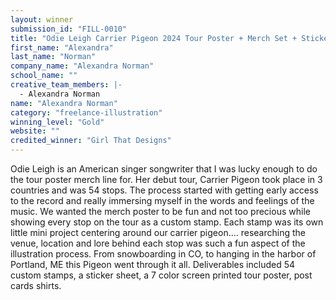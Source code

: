 ```yaml
---
layout: winner
submission_id: "FILL-0010"
title: "Odie Leigh Carrier Pigeon 2024 Tour Poster + Merch Set + Sticker/ Stamp Set"
first_name: "Alexandra"
last_name: "Norman"
company_name: "Alexandra Norman"
school_name: ""
creative_team_members: |-
  - Alexandra Norman
name: "Alexandra Norman"
category: "freelance-illustration"
winning_level: "Gold"
website: ""
credited_winner: "Girl That Designs"
---
```


Odie Leigh is an American singer songwriter that I was lucky enough to do the tour poster merch line for. Her debut tour, Carrier Pigeon took place in 3 countries and was 54 stops. The process started with getting early access to the record and really immersing myself in the words and feelings of the music. We wanted the merch poster to be fun and not too precious while showing every stop on the tour as a custom stamp. Each stamp was its own little mini project centering around our carrier pigeon.... researching the venue, location and lore behind each stop was such a fun aspect of the illustration process. From snowboarding in CO, to hanging in the harbor of Portland, ME this Pigeon went through it all. Deliverables included 54 custom stamps, a sticker sheet, a 7 color screen printed tour poster, post cards shirts.
